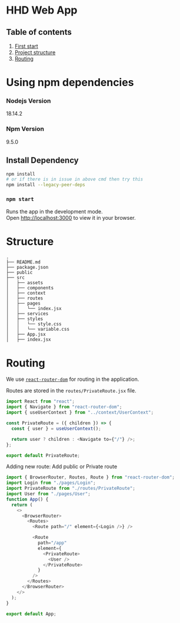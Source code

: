 # HHD Web App

## Table of contents

1. [First start](#first-start)
2. [Project structure](#structure)
3. [Routing](#routing)

# Using npm dependencies

### Nodejs Version

18.14.2

### Npm Version

9.5.0

## Install Dependency

```bash
npm install
# or if there is in issue in above cmd then try this
npm install --legacy-peer-deps
```

### `npm start`

Runs the app in the development mode.\
Open [http://localhost:3000](http://localhost:3000) to view it in your browser.

# Structure

```
.
├── README.md
├── package.json
├── public
├── src
│   ├── assets
│   ├── components
│   ├── context
│   ├── routes
│   ├── pages
│   │   └── index.jsx
│   ├── services
│   ├── styles
│   │   └── style.css
│   │   └── variable.css
│   ├── App.jsx
│   ├── index.jsx
```

# Routing

We use [`react-router-dom`](https://reactrouter.com/web/guides/quick-start) for routing in the application.

Routes are stored in the `routes/PrivateRoute.jsx` file.

```javascript
import React from "react";
import { Navigate } from "react-router-dom";
import { useUserContext } from "../context/UserContext";

const PrivateRoute = ({ children }) => {
  const { user } = useUserContext();

  return user ? children : <Navigate to={"/"} />;
};

export default PrivateRoute;
```

Adding new route: Add public or Private route

```javascript
import { BrowserRouter, Routes, Route } from "react-router-dom";
import Login from "./pages/Login";
import PrivateRoute from "./routes/PrivateRoute";
import User from "./pages/User";
function App() {
  return (
    <>
      <BrowserRouter>
        <Routes>
          <Route path="/" element={<Login />} />

          <Route
            path="/app"
            element={
              <PrivateRoute>
                <User />
              </PrivateRoute>
            }
          />
        </Routes>
      </BrowserRouter>
    </>
  );
}

export default App;
```
